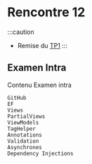 # Rencontre 12

:::caution
- Remise du [TP1](/tp_Regulier/tp1)
:::

## Examen Intra  
Contenu Examen intra 


    GitHub
    EF
    Views
    PartialViews
    ViewModels
    TagHelper
    Annotations
    Validation
    Asynchrones
    Dependency Injections 
